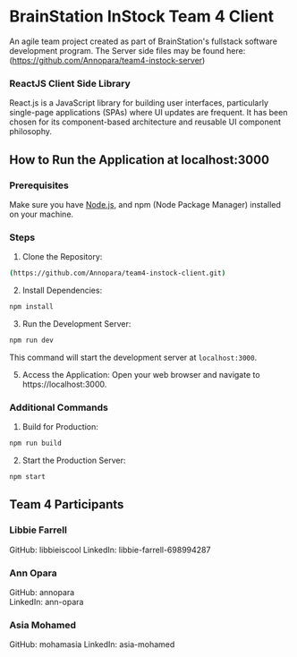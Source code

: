# BrainStation InStock Team 4 Client

An agile team project created as part of BrainStation's fullstack software development program.
The Server side files may be found here: (https://github.com/Annopara/team4-instock-server)

### ReactJS Client Side Library

React.js is a JavaScript library for building user interfaces, particularly single-page applications (SPAs) where UI updates are frequent. It has been chosen for its component-based architecture and reusable UI component philosophy.

## How to Run the Application at localhost:3000

### Prerequisites

Make sure you have [Node.js](https://nodejs.org/), and npm (Node Package Manager) installed on your machine.

### Steps

1. Clone the Repository:

```bash
(https://github.com/Annopara/team4-instock-client.git)
```

2. Install Dependencies:

```bash
npm install
```

3. Run the Development Server:

```bash
npm run dev
```

This command will start the development server at `localhost:3000`.

5. Access the Application:
    Open your web browser and navigate to https://localhost:3000.

### Additional Commands

1. Build for Production:

```bash
npm run build
```

2. Start the Production Server:

```bash
npm start
```

## Team 4 Participants

### Libbie Farrell

GitHub: libbieiscool
LinkedIn: libbie-farrell-698994287

### Ann Opara

GitHub: annopara  
LinkedIn: ann-opara

### Asia Mohamed

GitHub: mohamasia
LinkedIn: asia-mohamed
